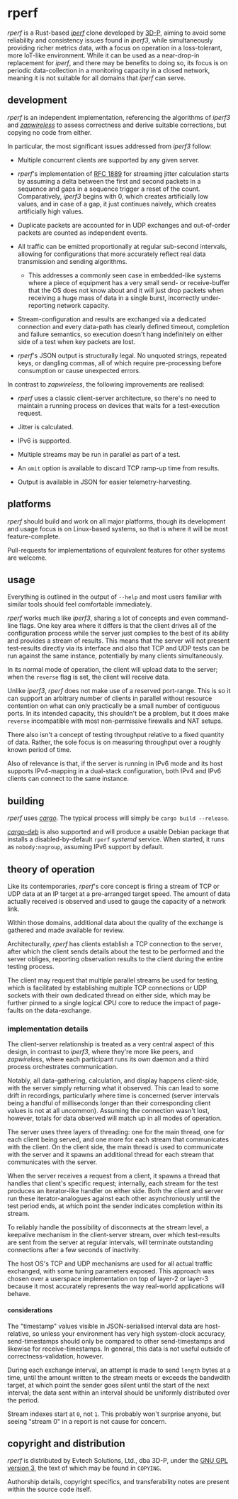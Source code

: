 # rperf

_rperf_ is a Rust-based [_iperf_](https://github.com/esnet/iperf) clone
developed by [3D-P](https://3d-p.com/), aiming to avoid some reliability and
consistency issues found in _iperf3_, while simultaneously providing richer
metrics data, with a focus on operation in a loss-tolerant, more IoT-like
environment. While it can be used as a near-drop-in replacement for _iperf_, and
there may be benefits to doing so, its focus is on periodic data-collection in a
monitoring capacity in a closed network, meaning it is not suitable for all
domains that _iperf_ can serve.

## development ##

_rperf_ is an independent implementation, referencing the algorithms of _iperf3_
and [_zapwireless_](https://github.com/ryanchapman/zapwireless) to assess
correctness and derive suitable corrections, but copying no code from either.


In particular, the most significant issues addressed from _iperf3_ follow:

* Multiple concurrent clients are supported by any given server.

* _rperf_'s implementation of
  [RFC 1889](https://tools.ietf.org/html/rfc1889#appendix-A.8) for streaming
  jitter calculation starts by assuming a delta between the first and second
  packets in a sequence and gaps in a sequence trigger a reset of the count.
  Comparatively, _iperf3_ begins with 0, which creates artificially low values,
  and in case of a gap, it just continues naively, which creates artificially
  high values.
  
* Duplicate packets are accounted for in UDP exchanges and out-of-order packets
  are counted as independent events.
  
* All traffic can be emitted proportionally at regular sub-second intervals,
  allowing for configurations that more accurately reflect real data
  transmission and sending algorithms.
  
  * This addresses a commonly seen case in embedded-like systems where a piece
    of equipment has a very small send- or receive-buffer that the OS does not
    know about and it will just drop packets when receiving a huge mass of
    data in a single burst, incorrectly under-reporting network capacity.
    
* Stream-configuration and results are exchanged via a dedicated connection and
  every data-path has clearly defined timeout, completion and failure semantics,
  so execution doesn't hang indefinitely on either side of a test when key
  packets are lost.

* _rperf_'s JSON output is structurally legal. No unquoted strings, repeated
  keys, or dangling commas, all of which require pre-processing before
  consumption or cause unexpected errors.


In contrast to _zapwireless_, the following improvements are realised:

* _rperf_ uses a classic client-server architecture, so there's no need to
  maintain a running process on devices that waits for a test-execution request.

* Jitter is calculated.

* IPv6 is supported.

* Multiple streams may be run in parallel as part of a test.

* An `omit` option is available to discard TCP ramp-up time from results.

* Output is available in JSON for easier telemetry-harvesting.

## platforms ##

_rperf_ should build and work on all major platforms, though its development and
usage focus is on Linux-based systems, so that is where it will be most
feature-complete.

Pull-requests for implementations of equivalent features for other systems are
welcome.


## usage

Everything is outlined in the output of `--help` and most users familiar with
similar tools should feel comfortable immediately.

_rperf_ works much like _iperf3_, sharing a lot of concepts and even
command-line flags. One key area where it differs is that the client drives
all of the configuration process while the server just complies to the best
of its ability and provides a stream of results. This means that the server
will not present test-results directly via its interface and also that TCP
and UDP tests can be run against the same instance, potentially by many clients
simultaneously.

In its normal mode of operation, the client will upload data to the server;
when the `reverse` flag is set, the client will receive data.

Unlike _iperf3_, _rperf_ does not make use of a reserved port-range. This is
so it can support an arbitrary number of clients in parallel without
resource contention on what can only practically be a small number of
contiguous ports. In its intended capacity, this shouldn't be a problem, but
it does make `reverse` incompatible with most non-permissive firewalls and
NAT setups.

There also isn't a concept of testing throughput relative to a fixed quantity
of data. Rather, the sole focus is on measuring throughput over a roughly
known period of time.

Also of relevance is that, if the server is running in IPv6 mode and its
host supports IPv4-mapping in a dual-stack configuration, both IPv4 and IPv6
clients can connect to the same instance.


## building

_rperf_ uses [_cargo_](https://doc.rust-lang.org/cargo/).
The typical process will simply be `cargo build --release`.

[_cargo-deb_](https://github.com/mmstick/cargo-deb) is also supported and will
produce a usable Debian package that installs a disabled-by-default `rperf`
_systemd_ service. When started, it runs as `nobody:nogroup`, assuming IPv6
support by default.


## theory of operation

Like its contemporaries, _rperf_'s core concept is firing a stream of TCP or
UDP data at an IP target at a pre-arranged target speed. The amount of data
actually received is observed and used to gauge the capacity of a network link.

Within those domains, additional data about the quality of the exchange is
gathered and made available for review.

Architecturally, _rperf_ has clients establish a TCP connection to the server,
after which the client sends details about the test to be performed and the
server obliges, reporting observation results to the client during the entire
testing process.

The client may request that multiple parallel streams be used for testing, which
is facilitated by establishing multiple TCP connections or UDP sockets with
their own dedicated thread on either side, which may be further pinned to a
single logical CPU core to reduce the impact of page-faults on the
data-exchange.


### implementation details

The client-server relationship is treated as a very central aspect of this
design, in contrast to _iperf3_, where they're more like peers, and
_zapwireless_, where each participant runs its own daemon and a third process
orchestrates communication.

Notably, all data-gathering, calculation, and display happens client-side, with
the server simply returning what it observed. This can lead to some drift in
recordings, particularly where time is concerned (server intervals being a
handful of milliseconds longer than their corresponding client values is not
at all uncommon). Assuming the connection wasn't lost, however, totals for data
observed will match up in all modes of operation.

The server uses three layers of threading: one for the main thread, one for each
client being served, and one more for each stream that communicates with the
client. On the client side, the main thread is used to communicate with the
server and it spawns an additional thread for each stream that communicates with
the server.

When the server receives a request from a client, it spawns a thread that
handles that client's specific request; internally, each stream for the test
produces an iterator-like handler on either side. Both the client and server run
these iterator-analogues against each other asynchronously until the test period
ends, at which point the sender indicates completion within its stream.

To reliably handle the possibility of disconnects at the stream level, a
keepalive mechanism in the client-server stream, over which test-results are
sent from the server at regular intervals, will terminate outstanding
connections after a few seconds of inactivity.

The host OS's TCP and UDP mechanisms are used for all actual traffic exchanged,
with some tuning parameters exposed. This approach was chosen over a userspace
implementation on top of layer-2 or layer-3 because it most accurately
represents the way real-world applications will behave.

#### considerations ####

The "timestamp" values visible in JSON-serialised interval data are
host-relative, so unless your environment has very high system-clock accuracy,
send-timestamps should only be compared to other send-timestamps and likewise
for receive-timestamps. In general, this data is not useful outside of
correctness-validation, however.

During each exchange interval, an attempt is made to send `length` bytes at a
time, until the amount written to the stream meets or exceeds the bandwdith
target, at which point the sender goes silent until the start of the next
interval; the data sent within an interval should be uniformly distributed over
the period.

Stream indexes start at `0`, not `1`. This probably won't surprise anyone, but
seeing "stream 0" in a report is not cause for concern.


## copyright and distribution ##

_rperf_ is distributed by Evtech Solutions, Ltd., dba 3D-P, under the
[GNU GPL version 3](https://www.gnu.org/licenses/gpl-3.0.en.html), the text of
which may be found in `COPYING`.

Authorship details, copyright specifics, and transferability notes are present
within the source code itself.
